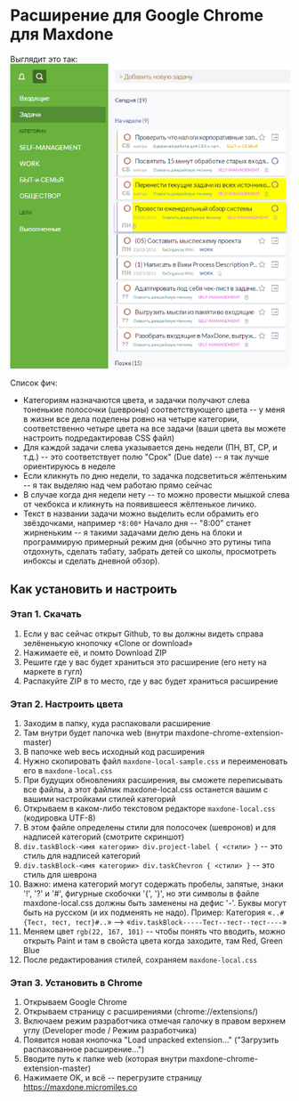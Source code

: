 ﻿# Расширение для Google Chrome для Maxdone

Выглядит это так:
![Screenshot](https://raw.githubusercontent.com/alatyshau/maxdone-chrome-extension/master/web/screenshot.png "Screenshot")

Список фич:
* Категориям назначаются цвета, и задачки получают слева тоненькие полосочки (шевроны) соответствующего цвета -- у меня в жизни все дела поделены ровно на четыре категории, соответственно четыре цвета на все задачи (ваши цвета вы можете настроить подредактировав CSS файл)
* Для каждой задачи слева указывается день недели (ПН, ВТ, СР, и т.д.) -- это соответствует полю "Срок" (Due date) -- я так лучше ориентируюсь в неделе
* Если кликнуть по дню недели, то задачка подсветиться жёлтеньким -- я так выделяю над чем работаю прямо сейчас
* В случае когда дня недели нету -- то можно провести мышкой слева от чекбокса и кликнуть на появившееся жёлтенькое личико.
* Текст в названии задачи можно выделить если обрамить его звёздочками, например `*8:00*` Начало дня -- "8:00" станет жирненьким -- я такими задачами делю день на блоки и программирую примерный режим дня (обычно это рутины типа отдохнуть, сделать табату, забрать детей со школы, просмотреть инбоксы и сделать дневной обзор).
 
## Как установить и настроить
### Этап 1. Скачать
1. Если у вас сейчас открыт Github, то вы должны видеть справа зелёненькую кнопочку «Clone or download»
2. Нажимаете её, и помто Download ZIP
3. Решите где у вас будет храниться это расширение (его нету на маркете в гугл)
4. Распакуйте ZIP в то место, где у вас будет храниться расширение

### Этап 2. Настроить цвета
1. Заходим в папку, куда распаковали расширение
2. Там внутри будет папочка web (внутри maxdone-chrome-extension-master)
3. В папочке web весь исходный код расширения
4. Нужно скопировать файл `maxdone-local-sample.css` и переименовать его в `maxdone-local.css`
5. При будущих обновлениях расширения, вы сможете переписывать все файлы, а этот файлик maxdone-local.css останется вашим с вашими настройками стилей категорий
6. Открываем в каком-либо текстовом редакторе `maxdone-local.css` (кодировка UTF-8)
7. В этом файле определены стили для полосочек (шевронов) и для надписей категорий (смотрите скриншот)
8. `div.taskBlock-<имя категории> div.project-label { <стили> }` -- это стиль для надписей категорий 
9. `div.taskBlock-<имя категории> div.taskChevron { <стили> }` -- это стиль для шеврона
10. Важно: имена категорий могут содержать пробелы, запятые, знаки '!', '?' и '#', фигурные скобочки '{', '}', но эти символы в файле maxdone-local.css должны быть заменены на дефис '-'. Буквы могут быть на русском (и их подменять не надо). Пример: Категория «`..#{Тест, тест, тест}#..`» --> «`div.taskBlock-----Тест--тест--тест----`»
11. Меняем цвет `rgb(22, 167, 101)` -- чтобы понять что вводить, можно открыть Paint и там в свойста цвета когда заходите, там Red, Green Blue
12. После редактирования стилей, сохраняем `maxdone-local.css`

### Этап 3. Установить в Chrome
1. Открываем Google Chrome
2. Открываем страницу с расширениями (chrome://extensions/)
3. Включаем режим разработчика отмечая галочку в правом верхнем углу (Developer mode / Режим разработчика)
4. Появится новая кнопочка "Load unpacked extension..." ("Загрузить распакованное расширение...")
5. Вводите путь к папке web (которая внутри maxdone-chrome-extension-master)
6. Нажимаете OK, и всё -- перегрузите страницу https://maxdone.micromiles.co
